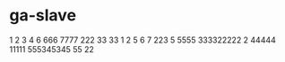 # ga-slave
1
2
 3
4
6
 666
7777
222
33 33
1
2
5
6
7
223
5
5555
333322222
2
44444
11111
555345345
55
22
